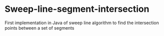 # Sweep-line-segment-intersection
First implementation in Java of sweep line algorithm to find the intersection points between a set of segments 
